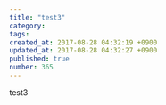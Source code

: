 ```yaml
---
title: "test3"
category: 
tags: 
created_at: 2017-08-28 04:32:19 +0900
updated_at: 2017-08-28 04:32:27 +0900
published: true
number: 365
---
```


test3
